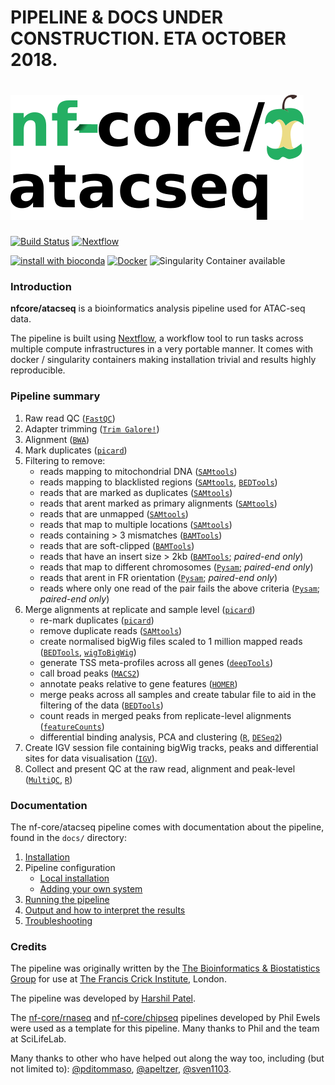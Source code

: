 # PIPELINE & DOCS UNDER CONSTRUCTION. ETA OCTOBER 2018.

# ![nfcore/atacseq](docs/images/nfcore-atacseq_logo.png)

[![Build Status](https://travis-ci.org/nf-core/atacseq.svg?branch=master)](https://travis-ci.org/nf-core/atacseq)
[![Nextflow](https://img.shields.io/badge/nextflow-%E2%89%A50.32.0-brightgreen.svg)](https://www.nextflow.io/)

[![install with bioconda](https://img.shields.io/badge/install%20with-bioconda-brightgreen.svg)](http://bioconda.github.io/)
[![Docker](https://img.shields.io/docker/automated/nfcore/atacseq.svg)](https://hub.docker.com/r/nfcore/atacseq)
![Singularity Container available](
https://img.shields.io/badge/singularity-available-7E4C74.svg)

### Introduction

**nfcore/atacseq** is a bioinformatics analysis pipeline used for ATAC-seq data.

The pipeline is built using [Nextflow](https://www.nextflow.io), a workflow tool to run tasks across multiple compute infrastructures in a very portable manner. It comes with docker / singularity containers making installation trivial and results highly reproducible.

### Pipeline summary

1. Raw read QC ([`FastQC`](https://www.bioinformatics.babraham.ac.uk/projects/fastqc/))
2. Adapter trimming ([`Trim Galore!`](https://www.bioinformatics.babraham.ac.uk/projects/trim_galore/))
3. Alignment ([`BWA`](https://sourceforge.net/projects/bio-bwa/files/))
4. Mark duplicates ([`picard`](https://broadinstitute.github.io/picard/))
5. Filtering to remove:
    * reads mapping to mitochondrial DNA ([`SAMtools`](https://sourceforge.net/projects/samtools/files/samtools/))
    * reads mapping to blacklisted regions ([`SAMtools`](https://sourceforge.net/projects/samtools/files/samtools/), [`BEDTools`](https://github.com/arq5x/bedtools2/))
    * reads that are marked as duplicates ([`SAMtools`](https://sourceforge.net/projects/samtools/files/samtools/))
    * reads that arent marked as primary alignments ([`SAMtools`](https://sourceforge.net/projects/samtools/files/samtools/))
    * reads that are unmapped ([`SAMtools`](https://sourceforge.net/projects/samtools/files/samtools/))
    * reads that map to multiple locations ([`SAMtools`](https://sourceforge.net/projects/samtools/files/samtools/))
    * reads containing > 3 mismatches ([`BAMTools`](https://github.com/pezmaster31/bamtools))
    * reads that are soft-clipped ([`BAMTools`](https://github.com/pezmaster31/bamtools))
    * reads that have an insert size > 2kb ([`BAMTools`](https://github.com/pezmaster31/bamtools); *paired-end only*)
    * reads that map to different chromosomes ([`Pysam`](http://pysam.readthedocs.io/en/latest/installation.html); *paired-end only*)
    * reads that arent in FR orientation ([`Pysam`](http://pysam.readthedocs.io/en/latest/installation.html); *paired-end only*)
    * reads where only one read of the pair fails the above criteria ([`Pysam`](http://pysam.readthedocs.io/en/latest/installation.html); *paired-end only*)
6. Merge alignments at replicate and sample level ([`picard`](https://broadinstitute.github.io/picard/))
    * re-mark duplicates ([`picard`](https://broadinstitute.github.io/picard/))
    * remove duplicate reads ([`SAMtools`](https://sourceforge.net/projects/samtools/files/samtools/))
    * create normalised bigWig files scaled to 1 million mapped reads ([`BEDTools`](https://github.com/arq5x/bedtools2/), [`wigToBigWig`](http://hgdownload.soe.ucsc.edu/admin/exe/))
    * generate TSS meta-profiles across all genes ([`deepTools`](https://deeptools.readthedocs.io/en/develop/))
    * call broad peaks ([`MACS2`](https://github.com/taoliu/MACS))
    * annotate peaks relative to gene features ([`HOMER`](http://homer.ucsd.edu/homer/download.html))
    * merge peaks across all samples and create tabular file to aid in the filtering of the data ([`BEDTools`](https://github.com/arq5x/bedtools2/))
    * count reads in merged peaks from replicate-level alignments ([`featureCounts`](http://bioinf.wehi.edu.au/featureCounts/))
    * differential binding analysis, PCA and clustering ([`R`](https://www.r-project.org/), [`DESeq2`](https://bioconductor.org/packages/release/bioc/html/DESeq2.html))
7. Create IGV session file containing bigWig tracks, peaks and differential sites for data visualisation ([`IGV`](https://software.broadinstitute.org/software/igv/)).
8. Collect and present QC at the raw read, alignment and peak-level ([`MultiQC`](http://multiqc.info/), [`R`](https://www.r-project.org/))

### Documentation
The nf-core/atacseq pipeline comes with documentation about the pipeline, found in the `docs/` directory:

1. [Installation](docs/installation.md)
2. Pipeline configuration
    * [Local installation](docs/configuration/local.md)
    * [Adding your own system](docs/configuration/adding_your_own.md)
3. [Running the pipeline](docs/usage.md)
4. [Output and how to interpret the results](docs/output.md)
5. [Troubleshooting](docs/troubleshooting.md)

### Credits

The pipeline was originally written by the [The Bioinformatics & Biostatistics Group](https://www.crick.ac.uk/research/science-technology-platforms/bioinformatics-and-biostatistics/) for use at [The Francis Crick Institute](https://www.crick.ac.uk/), London.

The pipeline was developed by [Harshil Patel](mailto:harshil.patel@crick.ac.uk).

The [nf-core/rnaseq](https://github.com/nf-core/rnaseq) and [nf-core/chipseq](https://github.com/nf-core/chipseq) pipelines developed by Phil Ewels were used as a template for this pipeline. Many thanks to Phil and the team at SciLifeLab.

Many thanks to other who have helped out along the way too, including (but not limited to):
[@pditommaso](https://github.com/pditommaso),
[@apeltzer](https://github.com/apeltzer), [@sven1103](https://github.com/sven1103).
